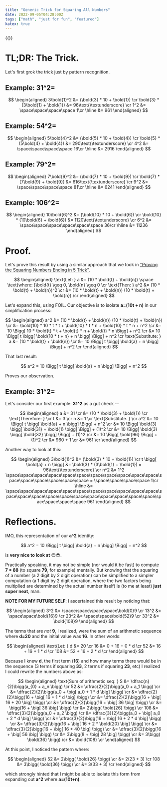 ```yaml
---
title: "Generic Trick for Squaring All Numbers"
date: 2022-09-05T04:28:00Z
tags: ["math", "just for fun", "featured"]
katex: true
---
```


{{<toc>}}

# TL;DR: The Trick.

Let's first grok the trick just by pattern recognition.

## Example: **31^2=**

$$
\begin{aligned}
3\bold{1}^2 &= (\bold{3} * 10 + \bold{1}) \cr
\bold{3} * (3\bold{1} + \bold{1}) &= 96\text{\textunderscore} \cr
1^2 &= \space\space\space\space 1\cr
\hline
&= 961
\end{aligned}
$$

## Example: **54^2=**

$$
\begin{aligned}
5\bold{4}^2 &= (\bold{5} * 10 + \bold{4}) \cr
\bold{5} * (5\bold{4} + \bold{4}) &= 290\text{\textunderscore} \cr
4^2 &= \space\space\space\space 16\cr
\hline
&= 2916
\end{aligned}
$$

## Example: **79^2=**

$$
\begin{aligned}
7\bold{9}^2 &= (\bold{7} * 10 + \bold{9}) \cr
\bold{7} * (7\bold{9} + \bold{9}) &= 616\text{\textunderscore} \cr
9^2 &= \space\space\space\space 81\cr
\hline
&= 6241
\end{aligned}
$$

## Example: **106^2=**

$$
\begin{aligned}
10\bold{6}^2 &= (\bold{10} * 10 + \bold{6}) \cr
\bold{10} * (10\bold{6} + \bold{6}) &= 1120\text{\textunderscore} \cr
6^2 &= \space\space\space\space\space\space 36\cr
\hline
&= 11236
\end{aligned}
$$

# Proof.

Let's prove this result by using a similar approach that we took in ["Proving the Squaring Numbers Ending in 5 Trick"](/dev/posts/proving-the-squaring-numbers-ending-in-5-trick/). 

$$
\begin{aligned}
\text{Let: } a &= (10 * \bold{t} + \bold{n}) \space \text{where: }\bold{t} \geq 0, \bold{n} \geq 0 \cr
\text{Then: } a^2 &= (10 * \bold{t} + \bold{n})^2 \cr
&= (10 * \bold{t} + \bold{n}) (10 * \bold{t} + \bold{n}) \cr
\end{aligned}
$$


Let's expand this, using FOIL. Our objective is to isolate **a=(10t + n)** in our simplification process:

$$
\begin{aligned}
a^2 &= (10 * \bold{t} + \bold{n}) (10 * \bold{t} + \bold{n}) \cr
&= \bold{10} * 10 * t * t + \bold{10} * t * n + \bold{10} * t * n + n^2 \cr
&= 10 \Bigg[ 10 * \bold{t} * t + \bold{t} * n + \bold{t} * n \Bigg] + n^2 \cr
&= 10 \Bigg[ t \bigg[ \bold{10 * t + n} + n \bigg] \Bigg] + n^2 \cr
\text{Substitute: } a &= (10 * \bold{t} + \bold{n}) \cr
&= 10 \Bigg[ t \bigg[ \bold{a} + n \bigg] \Bigg] + n^2 \cr
\end{aligned}
$$

That last result:

$$
a^2 = 10 \Bigg[ t \bigg[ \bold{a} + n \bigg] \Bigg] + n^2
$$

Proves our observation. 

## Example: **31^2=**
Let's consider our first example: **31^2** as a gut check -- 

$$
\begin{aligned}
a &= 31 \cr
&= (10 * \bold{3} + \bold{1}) \cr
\text{Therefore: } \cr
t &= 3 \cr
n &= 1 \cr
\text{Substitute. } \cr
a^2 &= 10 \Bigg[ t \bigg[ \bold{a} + n \bigg] \Bigg] + n^2 \cr
&= 10 \Bigg[ \bold{3} \bigg[ \bold{31} + \bold{1} \bigg] \Bigg] + (1)^2 \cr
&= 10 \Bigg[ \bold{3} \bigg[ \bold{32} \bigg] \Bigg] + (1)^2 \cr
&= 10 \Bigg[ \bold{96} \Bigg] + (1)^2 \cr
&= 960 + 1 \cr
&= 961 \cr
\end{aligned}
$$

Another way to look at this:

$$
\begin{aligned}
3\bold{1}^2 &= (\bold{3} * 10 + \bold{1}) \cr
t \bigg[ \bold{a} + n \bigg] &= \bold{3} * (3\bold{1} + \bold{1}) = 96\text{\textunderscore} \cr
n^2 &= 1^2 \space\space\space\space\space\space\space\space\space\space\space\space\space\space\space\space\space = \space\space\space\space 1\cr
\hline
&= \space\space\space\space\space\space\space\space\space\space\space\space\space\space\space\space\space\space\space\space\space\space\space\space\space\space 961
\end{aligned}
$$

# Reflections.

IMO, this representation of our **a^2** identity:

$$
a^2 = 10 \Bigg[ t \bigg[ \bold{a} + n \bigg] \Bigg] + n^2
$$

is **very nice to look at** 😍😍.

Practically speaking, it may not be simple (nor would it be fast) to compute **7 * 88** (to square **79**, for example) mentally. But knowing that the squaring of a number (a 2 digit by 2 digit operation) can be simplified to a simpler computation (a 1 digit by 2 digit operation, where the two factors being multiplied are determined by the actual number itself) is (to me at least) **just super neat**, man. 


**NOTE FOR MY FUTURE SELF**:
I ascertained this result by noticing that:

$$
\begin{aligned}
3^2 &= \space\space\space\space\bold{0}9 \cr
13^2 &= \space\space\bold{16}9 \cr
23^2 &= \space\space\bold{52}9 \cr
33^2 &= \bold{108}9
\end{aligned}
$$

The terms that are _not_ **9**, I realized, were the sum of an arithmetic sequence where **d=20** and the initial value was **16**. In other words:

$$
\begin{aligned}
\text{Let: } d &= 20 \cr
16 &= 0 + 16 + 0 * d \cr
52 &= 16 + 16 + 1 * d \cr
108 &= 52 + 16 + 2 * d \cr
\end{aligned}
$$

Because I knew **d**, the first term (**16**) and how many terms there would be in the sequence (3 terms if squaring **33**, 2 terms if squaring **23**, etc) I realized I could rewrite the numbers above as:

$$
\begin{aligned}
\text{Sum of arithmetic seq: } S &= \dfrac{n}{2}\bigg(a_{0} + a_n \bigg) \cr
52 &= \dfrac{2}{2}\bigg(a_0 + a_1 \bigg) \cr
&= \dfrac{2}{2}\bigg(a_0 + \big[ a_0 + 1 * d \big] \bigg) \cr
&= \dfrac{2}{2}\bigg(16 + \big[ 16 + 1 * d \big] \bigg) \cr
&= \dfrac{2}{2}\bigg(16 + \big[ 16 + 20 \big] \bigg) \cr
&= \dfrac{2}{2}\bigg(16 + \big[ 36 \big] \bigg) \cr
&= \bigg(16 + \big[ 36 \big] \bigg) \cr
&= 2\bigg( \bold{26} \bigg) \cr
108 &= \dfrac{3}{2}\bigg(a_0 + a_2 \bigg) \cr
&= \dfrac{3}{2}\bigg(a_0 + \big[ a_0 + 2 * d \big] \bigg) \cr
&= \dfrac{3}{2}\bigg(16 + \big[ 16 + 2 * d \big] \bigg) \cr
&= \dfrac{3}{2}\bigg(16 + \big[ 16 + 2 * \bold{20} \big] \bigg) \cr
&= \dfrac{3}{2}\bigg(16 + \big[ 16 + 40 \big] \bigg) \cr
&= \dfrac{3}{2}\bigg(16 + \big[ 56 \big] \bigg) \cr
&= 3\bigg(8 + \big[ 28 \big] \bigg) \cr
&= 3\bigg( \bold{36} \bigg) \cr
&= \bold{108} \cr
\end{aligned}
$$

At this point, I noticed the pattern where:

$$
\begin{aligned}
52 &= 2\bigg( \bold{26} \bigg) \cr
&= 2(23 + 3) \cr
108 &= 3\bigg( \bold{36} \bigg) \cr
&= 3(33 + 3) \cr
\end{aligned}
$$

which strongly hinted that I might be able to isolate this form from expanding out **a^2** where **a=(10t+n)**.

